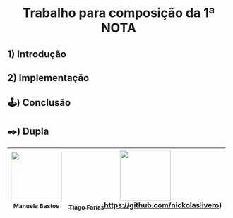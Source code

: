 <h1 align= "center"> Trabalho para composição da 1ª NOTA </h1>


## 1) Introdução


## 2) Implementação


## 🕹️) Conclusão




## ✒️) Dupla
| [<img src="https://avatars.githubusercontent.com/u/93674466?v=4" width=115><br><sub>Manuela Bastos</sub>](https://github.com/manupbastos) | [<img src="https://avatars.githubusercontent.com/u/99101953?v=4" width=115><br><sub>Tiago Farias</sub>](https://github.com/nickolaslivero)https://github.com/nickolaslivero) | 
| :---: |  :---:|
